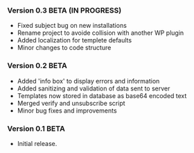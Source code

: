 ### Version 0.3 BETA (IN PROGRESS)
- Fixed subject bug on new installations
- Rename project to avoide collision with another WP plugin
- Added localization for templete defaults
- Minor changes to code structure

### Version 0.2 BETA
- Added 'info box' to display errors and information
- Added sanitizing and validation of data sent to server
- Templates now stored in database as base64 encoded text
- Merged verify and unsubscribe script
- Minor bug fixes and improvements

### Version 0.1 BETA
- Initial release.
